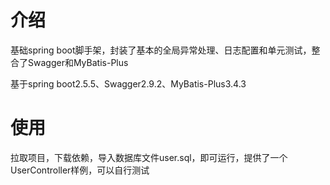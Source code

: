 # 介绍
基础spring boot脚手架，封装了基本的全局异常处理、日志配置和单元测试，整合了Swagger和MyBatis-Plus

基于spring boot2.5.5、Swagger2.9.2、MyBatis-Plus3.4.3

# 使用
拉取项目，下载依赖，导入数据库文件user.sql，即可运行，提供了一个UserController样例，可以自行测试
